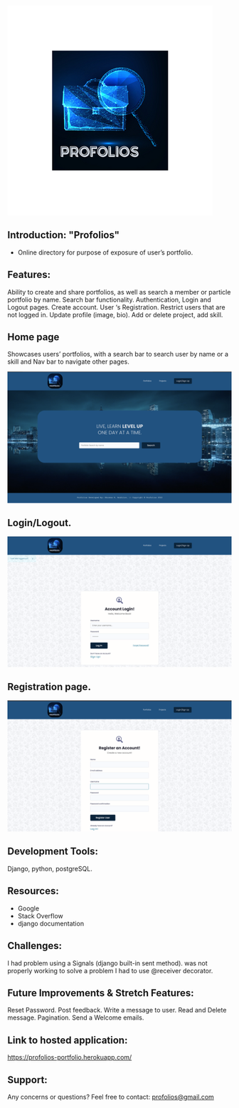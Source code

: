 
![](static//images/logo3.png)


## Introduction: "Profolios"
  - Online directory for purpose of exposure
of user’s portfolio.

## Features:

Ability to create and share portfolios, as well as search a member or particle portfolio by name.
Search bar functionality.
Authentication, Login and Logout pages.
Create account.
User ‘s Registration.
Restrict users that are not logged in.
Update profile (image, bio).
Add or delete project, add skill.



## Home page
Showcases users’ portfolios, with a search bar to search user by name or a skill and Nav bar to navigate other pages.

![](READMEIMG/home-page.png)


## Login/Logout.
![](READMEIMG/logIn_page.png)


## Registration page.
![](READMEIMG/Register_page.png)

## Development Tools:
 Django, python, postgreSQL.

## Resources:


- Google
- Stack Overflow
- django documentation

## Challenges:

I had problem using a Signals (django built-in sent method). was not properly working to solve a problem I had to use @receiver decorator.


## Future Improvements & Stretch Features:

Reset Password.
Post feedback.
Write a message to user.
Read and Delete message.
Pagination.
Send a Welcome emails.


## Link to hosted application:

https://profolios-portfolio.herokuapp.com/


## Support:

Any concerns or questions? Feel free to contact: profolios@gmail.com
